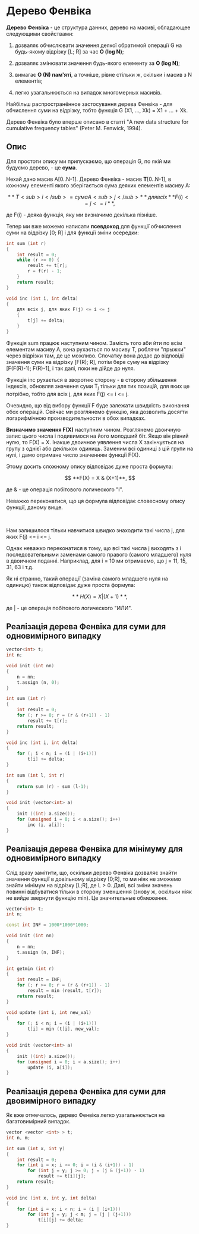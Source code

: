 # Дерево Фенвіка

**Дерево Фенвіка** - це структура данних, дерево на масиві, обладающее следующими свойствами:

1) дозваляє обчислювати значення деякої обратимой операції G на будь-якому відрізку [L; R] за час **O (log N)**;

2) дозваляє змінювати значення будь-якого елементу за **O (log N)**;

3) вимагає **O (N) пам'яті**, а точніше, рівне стільки ж, скільки і масив з N елементів;

4) легко узагальнюється на випадок многомерных масивів.

Найбільш распространённое застосування дерева Фенвіка - для обчислення суми на відрізку, тобто функція G (X1, ..., Xk) = X1 + ... + Xk.

Дерево Фенвіка було вперше описано в статті "A new data structure for cumulative frequency tables" (Peter M. Fenwick, 1994).

## Опис

Для простоти опису ми припускаємо, що операція G, по якій ми будуємо дерево, - це **сума**.

Нехай дано масив A[0..N-1]. Дерево Фенвіка - масив **T**[0..N-1], в кожному елементі якого зберігається сума деяких елементів масиву A:

$$
**T<sub>i</sub> = сума A<sub>j</sub>** для всіх **F(i) <= j <= i**,
$$

де F(i) - деяка функція, яку ми визначимо декілька пізніше.

Тепер ми вже можемо написати **псевдокод** для функції обчислення суми на відрізку [0; R] і для функції зміни осередки:

<!--- TODO: specify code snippet id -->
``` cpp
int sum (int r)
{
    int result = 0;
    while (r >= 0) {
        result += t[r];
        r = f(r) - 1;
    }
    return result;
}

void inc (int i, int delta)
{
    для всіх j, для яких F(j) <= i <= j
    {
        t[j] += delta;
    }
}
```
Функція sum працює наступним чином. Замість того аби йти по всім елементам масиву A, вона рухається по масиву T, роблячи "прыжки" через відрізки там, де це можливо. Спочатку вона додає до відповіді значення суми на відрізку [F(R); R], потім бере суму на відрізку [F(F(R)-1); F(R)-1], і так далі, поки не дійде до нуля.

Функція inc рухається в зворотню сторону - в сторону збільшення індексів, обновляя значення суми T<sub>j</sub> тільки для тих позицій, для яких це потрібно, тобто для всіх j, для яких F(j) <= i <= j.

Очевидно, що від вибору функції F буде залежати швидкість виконання обох операцій. Сейчас ми розглянемо функцію, яка дозволить досягти логарифмічною производительности в обох випадках.

**Визначимо значення F(X)** наступним чином. Розглянемо двоичную запис цього числа і подивимося на його молодший біт. Якщо він рівний нулю, то F(X) = X. Інакше двоичное уявлення числа X закінчується на групу з однієї або декількох одиниць. Заменим всі одиниці з цій групи на нулі, і дамо отримане число значенням функції F(X).

Этому досить сложному опису відповідає дуже проста формула:

$$
**F(X) = X & (X+1)**,
$$

де & - це операція побітового логического "І".

Неважко переконатися, що ця формула відповідає словесному опису функції, даному вище.

&nbsp;

Нам залишилося тільки навчитися швидко знаходити такі числа j, для яких F(j) <= i <= j.

Однак неважко переконатися в тому, що всі такі числа j виходять з i последовательными заменами самого правого (самого младшего) нуля в двоичном поданні. Наприклад, для i = 10 ми отримаємо, що j = 11, 15, 31, 63 і т.д.

Як ні странно, такий операції (заміна самого младшего нуля на одиницю) також відповідає дуже проста формула:

$$
**H(X) = X | (X+1)**,
$$

де | - це операція побітового логического "ИЛИ".

## Реалізація дерева Фенвіка для суми для одновимірного випадку

<!--- TODO: specify code snippet id -->
``` cpp
vector<int> t;
int n;

void init (int nn)
{
    n = nn;
    t.assign (n, 0);
}

int sum (int r)
{
    int result = 0;
    for (; r >= 0; r = (r & (r+1)) - 1)
        result += t[r];
    return result;
}

void inc (int i, int delta)
{
    for (; i < n; i = (i | (i+1)))
        t[i] += delta;
}

int sum (int l, int r)
{
    return sum (r) - sum (l-1);
}

void init (vector<int> a)
{
    init ((int) a.size());
    for (unsigned i = 0; i < a.size(); i++)
        inc (i, a[i]);
}
```

## Реалізація дерева Фенвіка для мінімуму для одновимірного випадку

Слід зразу замітити, що, оскільки дерево Фенвіка дозваляє знайти значення функції в довільному відрізку [0;R], то ми ніяк не зможемо знайти мінімум на відрізку [L;R], де L > 0. Далі, всі зміни значень повинні відбуватися тільки в сторону зменшення (знову ж, оскільки ніяк не вийде звернути функцію min). Це значительные обмеження.

<!--- TODO: specify code snippet id -->
``` cpp
vector<int> t;
int n;

const int INF = 1000*1000*1000;

void init (int nn)
{
    n = nn;
    t.assign (n, INF);
}

int getmin (int r)
{
    int result = INF;
    for (; r >= 0; r = (r & (r+1)) - 1)
        result = min (result, t[r]);
    return result;
}

void update (int i, int new_val)
{
    for (; i < n; i = (i | (i+1)))
        t[i] = min (t[i], new_val);
}

void init (vector<int> a)
{
    init ((int) a.size());
    for (unsigned i = 0; i < a.size(); i++)
        update (i, a[i]);
}
```

## Реалізація дерева Фенвіка для суми для двовимірного випадку

Як вже отмечалось, дерево Фенвіка легко узагальнюється на багатовимірний випадок.

<!--- TODO: specify code snippet id -->
``` cpp
vector <vector <int> > t;
int n, m;

int sum (int x, int y)
{
    int result = 0;
    for (int i = x; i >= 0; i = (i & (i+1)) - 1)
        for (int j = y; j >= 0; j = (j & (j+1)) - 1)
            result += t[i][j];
    return result;
}

void inc (int x, int y, int delta)
{
    for (int i = x; i < n; i = (i | (i+1)))
        for (int j = y; j < m; j = (j | (j+1)))
            t[i][j] += delta;
}
```
